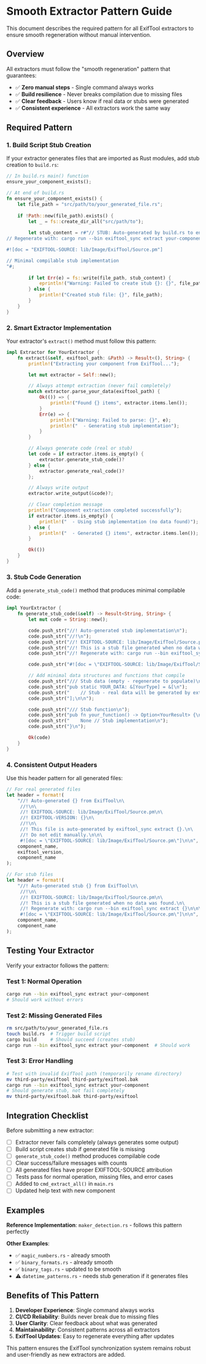 # Smooth Extractor Pattern Guide

This document describes the required pattern for all ExifTool extractors to ensure smooth regeneration without manual intervention.

## Overview

All extractors must follow the "smooth regeneration" pattern that guarantees:
- ✅ **Zero manual steps** - Single command always works
- ✅ **Build resilience** - Never breaks compilation due to missing files  
- ✅ **Clear feedback** - Users know if real data or stubs were generated
- ✅ **Consistent experience** - All extractors work the same way

## Required Pattern

### 1. Build Script Stub Creation

If your extractor generates files that are imported as Rust modules, add stub creation to `build.rs`:

```rust
// In build.rs main() function
ensure_your_component_exists();

// At end of build.rs
fn ensure_your_component_exists() {
    let file_path = "src/path/to/your_generated_file.rs";
    
    if !Path::new(file_path).exists() {
        let _ = fs::create_dir_all("src/path/to");
        
        let stub_content = r#"// STUB: Auto-generated by build.rs to ensure compilation
// Regenerate with: cargo run --bin exiftool_sync extract your-component

#![doc = "EXIFTOOL-SOURCE: lib/Image/ExifTool/Source.pm"]

// Minimal compilable stub implementation
"#;
        
        if let Err(e) = fs::write(file_path, stub_content) {
            eprintln!("Warning: Failed to create stub {}: {}", file_path, e);
        } else {
            println!("Created stub file: {}", file_path);
        }
    }
}
```

### 2. Smart Extractor Implementation

Your extractor's `extract()` method must follow this pattern:

```rust
impl Extractor for YourExtractor {
    fn extract(&self, exiftool_path: &Path) -> Result<(), String> {
        println!("Extracting your component from ExifTool...");

        let mut extractor = Self::new();

        // Always attempt extraction (never fail completely)
        match extractor.parse_your_data(exiftool_path) {
            Ok(()) => {
                println!("Found {} items", extractor.items.len());
            }
            Err(e) => {
                println!("Warning: Failed to parse: {}", e);
                println!("  - Generating stub implementation");
            }
        }

        // Always generate code (real or stub)
        let code = if extractor.items.is_empty() {
            extractor.generate_stub_code()?
        } else {
            extractor.generate_real_code()?
        };

        // Always write output
        extractor.write_output(&code)?;

        // Clear completion message
        println!("Component extraction completed successfully");
        if extractor.items.is_empty() {
            println!("  - Using stub implementation (no data found)");
        } else {
            println!("  - Generated {} items", extractor.items.len());
        }

        Ok(())
    }
}
```

### 3. Stub Code Generation

Add a `generate_stub_code()` method that produces minimal compilable code:

```rust
impl YourExtractor {
    fn generate_stub_code(&self) -> Result<String, String> {
        let mut code = String::new();

        code.push_str("//! Auto-generated stub implementation\n");
        code.push_str("//!\n");
        code.push_str("//! EXIFTOOL-SOURCE: lib/Image/ExifTool/Source.pm\n");
        code.push_str("//! This is a stub file generated when no data was found.\n");
        code.push_str("//! Regenerate with: cargo run --bin exiftool_sync extract your-component\n\n");

        code.push_str("#![doc = \"EXIFTOOL-SOURCE: lib/Image/ExifTool/Source.pm\"]\n\n");

        // Add minimal data structures and functions that compile
        code.push_str("/// Stub data (empty - regenerate to populate)\n");
        code.push_str("pub static YOUR_DATA: &[YourType] = &[\n");
        code.push_str("    // Stub - real data will be generated by extractor\n");
        code.push_str("];\n\n");

        code.push_str("/// Stub function\n");
        code.push_str("pub fn your_function() -> Option<YourResult> {\n");
        code.push_str("    None // Stub implementation\n");
        code.push_str("}\n");

        Ok(code)
    }
}
```

### 4. Consistent Output Headers

Use this header pattern for all generated files:

```rust
// For real generated files
let header = format!(
    "//! Auto-generated {} from ExifTool\n\
     //!\n\
     //! EXIFTOOL-SOURCE: lib/Image/ExifTool/Source.pm\n\
     //! EXIFTOOL-VERSION: {}\n\
     //!\n\
     //! This file is auto-generated by exiftool_sync extract {}.\n\
     //! Do not edit manually.\n\n\
     #![doc = \"EXIFTOOL-SOURCE: lib/Image/ExifTool/Source.pm\"]\n\n",
    component_name,
    exiftool_version,
    component_name
);

// For stub files  
let header = format!(
    "//! Auto-generated stub {} from ExifTool\n\
     //!\n\
     //! EXIFTOOL-SOURCE: lib/Image/ExifTool/Source.pm\n\
     //! This is a stub file generated when no data was found.\n\
     //! Regenerate with: cargo run --bin exiftool_sync extract {}\n\n\
     #![doc = \"EXIFTOOL-SOURCE: lib/Image/ExifTool/Source.pm\"]\n\n",
    component_name,
    component_name
);
```

## Testing Your Extractor

Verify your extractor follows the pattern:

### Test 1: Normal Operation
```bash
cargo run --bin exiftool_sync extract your-component
# Should work without errors
```

### Test 2: Missing Generated Files
```bash
rm src/path/to/your_generated_file.rs
touch build.rs  # Trigger build script
cargo build     # Should succeed (creates stub)
cargo run --bin exiftool_sync extract your-component  # Should work
```

### Test 3: Error Handling
```bash
# Test with invalid ExifTool path (temporarily rename directory)
mv third-party/exiftool third-party/exiftool.bak
cargo run --bin exiftool_sync extract your-component
# Should generate stub, not fail completely
mv third-party/exiftool.bak third-party/exiftool
```

## Integration Checklist

Before submitting a new extractor:

- [ ] Extractor never fails completely (always generates some output)
- [ ] Build script creates stub if generated file is missing
- [ ] `generate_stub_code()` method produces compilable code
- [ ] Clear success/failure messages with counts
- [ ] All generated files have proper EXIFTOOL-SOURCE attribution
- [ ] Tests pass for normal operation, missing files, and error cases
- [ ] Added to `cmd_extract_all()` in `main.rs`
- [ ] Updated help text with new component

## Examples

**Reference Implementation**: `maker_detection.rs` - follows this pattern perfectly

**Other Examples**:
- ✅ `magic_numbers.rs` - already smooth
- ✅ `binary_formats.rs` - already smooth  
- ✅ `binary_tags.rs` - updated to be smooth
- ⚠️ `datetime_patterns.rs` - needs stub generation if it generates files

## Benefits of This Pattern

1. **Developer Experience**: Single command always works
2. **CI/CD Reliability**: Builds never break due to missing files
3. **User Clarity**: Clear feedback about what was generated
4. **Maintainability**: Consistent patterns across all extractors
5. **ExifTool Updates**: Easy to regenerate everything after updates

This pattern ensures the ExifTool synchronization system remains robust and user-friendly as new extractors are added.